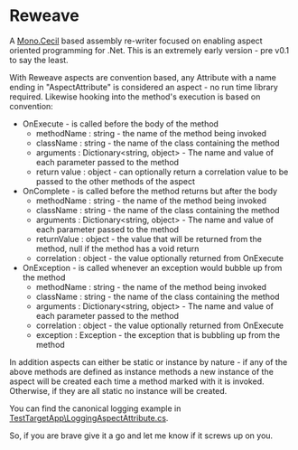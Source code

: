 Reweave 
=======
A [Mono.Cecil](https://github.com/jbevain/cecil) based assembly re-writer focused on enabling aspect oriented programming for .Net. This is an extremely early version - pre v0.1 to say the least.
  
With Reweave aspects are convention based, any Attribute with a name ending in "AspectAttribute" is considered an aspect - no run time library required. Likewise hooking into the method's execution is based on convention:

  - OnExecute - is called before the body of the method
    - methodName : string - the name of the method being invoked
    - className : string - the name of the class containing the method
	- arguments : Dictionary&lt;string, object&gt; - The name and value of each parameter passed to the method
    - return value : object - can optionally return a correlation value to be passed to the other methods of the aspect
  - OnComplete - is called before the method returns but after the body
    - methodName : string - the name of the method being invoked
    - className : string - the name of the class containing the method
	- arguments : Dictionary&lt;string, object&gt; - The name and value of each parameter passed to the method
	- returnValue : object - the value that will be returned from the method, null if the method has a void return
    - correlation : object - the value optionally returned from OnExecute
  - OnException - is called whenever an exception would bubble up from the method
    - methodName : string - the name of the method being invoked
    - className : string - the name of the class containing the method
	- arguments : Dictionary&lt;string, object&gt; - The name and value of each parameter passed to the method
    - correlation : object - the value optionally returned from OnExecute
    - exception : Exception - the exception that is bubbling up from the method

In addition aspects can either be static or instance by nature - if any of the above methods are defined as instance methods a new instance of the aspect will be created each time a method marked with it is invoked. Otherwise, if they are all static no instance will be created.

You can find the canonical logging example in [TestTargetApp\LoggingAspectAttribute.cs](https://github.com/scmccart/Reweave/blob/master/TestTargetApp/LoggingAspectAttribute.cs).

So, if you are brave give it a go and let me know if it screws up on you.
